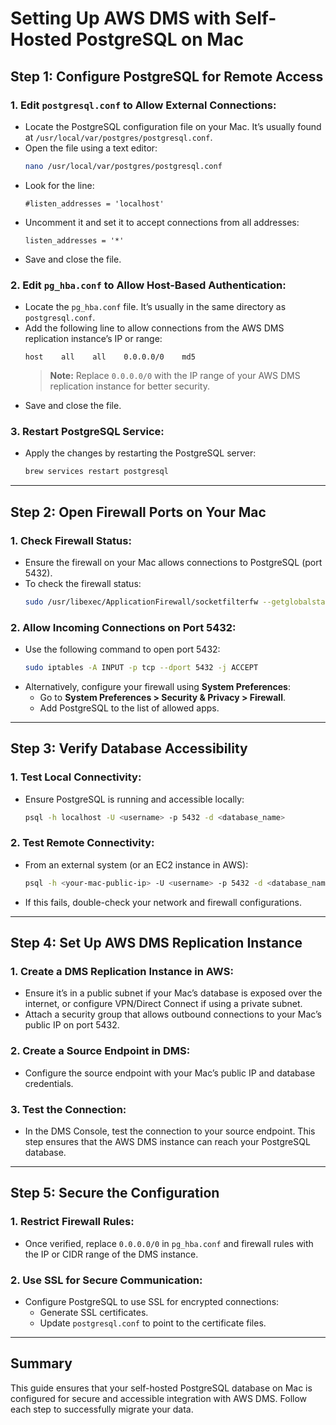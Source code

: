 
# Setting Up AWS DMS with Self-Hosted PostgreSQL on Mac

## Step 1: Configure PostgreSQL for Remote Access

### 1. Edit `postgresql.conf` to Allow External Connections:
- Locate the PostgreSQL configuration file on your Mac. It’s usually found at `/usr/local/var/postgres/postgresql.conf`.
- Open the file using a text editor:
  ```bash
  nano /usr/local/var/postgres/postgresql.conf
  ```
- Look for the line:
  ```
  #listen_addresses = 'localhost'
  ```
- Uncomment it and set it to accept connections from all addresses:
  ```
  listen_addresses = '*'
  ```
- Save and close the file.

### 2. Edit `pg_hba.conf` to Allow Host-Based Authentication:
- Locate the `pg_hba.conf` file. It’s usually in the same directory as `postgresql.conf`.
- Add the following line to allow connections from the AWS DMS replication instance’s IP or range:
  ```
  host    all    all    0.0.0.0/0    md5
  ```
  > **Note:** Replace `0.0.0.0/0` with the IP range of your AWS DMS replication instance for better security.
- Save and close the file.

### 3. Restart PostgreSQL Service:
- Apply the changes by restarting the PostgreSQL server:
  ```bash
  brew services restart postgresql
  ```

---

## Step 2: Open Firewall Ports on Your Mac

### 1. Check Firewall Status:
- Ensure the firewall on your Mac allows connections to PostgreSQL (port 5432).
- To check the firewall status:
  ```bash
  sudo /usr/libexec/ApplicationFirewall/socketfilterfw --getglobalstate
  ```

### 2. Allow Incoming Connections on Port 5432:
- Use the following command to open port 5432:
  ```bash
  sudo iptables -A INPUT -p tcp --dport 5432 -j ACCEPT
  ```
- Alternatively, configure your firewall using **System Preferences**:
  - Go to **System Preferences > Security & Privacy > Firewall**.
  - Add PostgreSQL to the list of allowed apps.

---

## Step 3: Verify Database Accessibility

### 1. Test Local Connectivity:
- Ensure PostgreSQL is running and accessible locally:
  ```bash
  psql -h localhost -U <username> -p 5432 -d <database_name>
  ```

### 2. Test Remote Connectivity:
- From an external system (or an EC2 instance in AWS):
  ```bash
  psql -h <your-mac-public-ip> -U <username> -p 5432 -d <database_name>
  ```
- If this fails, double-check your network and firewall configurations.

---

## Step 4: Set Up AWS DMS Replication Instance

### 1. Create a DMS Replication Instance in AWS:
- Ensure it’s in a public subnet if your Mac’s database is exposed over the internet, or configure VPN/Direct Connect if using a private subnet.
- Attach a security group that allows outbound connections to your Mac’s public IP on port 5432.

### 2. Create a Source Endpoint in DMS:
- Configure the source endpoint with your Mac’s public IP and database credentials.

### 3. Test the Connection:
- In the DMS Console, test the connection to your source endpoint. This step ensures that the AWS DMS instance can reach your PostgreSQL database.

---

## Step 5: Secure the Configuration

### 1. Restrict Firewall Rules:
- Once verified, replace `0.0.0.0/0` in `pg_hba.conf` and firewall rules with the IP or CIDR range of the DMS instance.

### 2. Use SSL for Secure Communication:
- Configure PostgreSQL to use SSL for encrypted connections:
  - Generate SSL certificates.
  - Update `postgresql.conf` to point to the certificate files.

---

## Summary

This guide ensures that your self-hosted PostgreSQL database on Mac is configured for secure and accessible integration with AWS DMS. Follow each step to successfully migrate your data.
